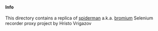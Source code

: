 #### Info 

This directory contains a replica of  [spiderman](https://github.com/hristo-vrigazov/spiderman) a.k.a. [bromium](https://github.com/hristo-vrigazov/bromium) Selenium recorder proxy project by Hristo Vrigazov 
